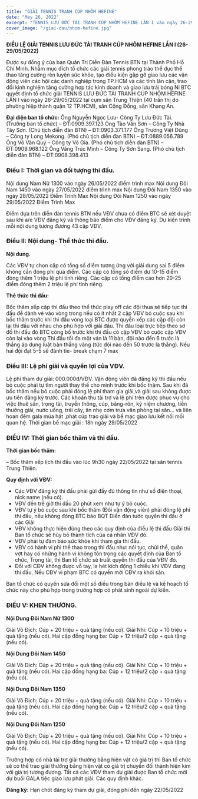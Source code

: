 ```yaml
---
title: "GIẢI TENNIS TRANH CÚP NHÔM HEFINE"
date: "May 26, 2022"
excerpt: "TENNIS LƯU ĐỨC TÀI TRANH CÚP NHÔM HEFINE LẦN I vào ngày 26-29/05/2022 tại cụm sân Trung Thiện (40 trần thị do phường hiệp thành quận 12 TP.HCM), sân Cộng Đồng, sân Khang An"
cover_image: "/giai-dau/nhom-hefine.jpg"
---
```


**ĐIỀU LỆ GIẢI TENNIS LƯU ĐỨC TÀI TRANH CÚP NHÔM HEFINE LẦN I (26-29/05/2022)**

Được sự đồng ý của ban Quản Trị Diễn Đàn Tennis BTN tại Thành Phố Hồ Chí Minh. Nhằm mục đích tổ chức các giải tennis phong trào thể dục thể thao tăng cường rèn luyện sức khỏe, tạo điều kiện gặp gỡ giao lưu các vận động viên các hội các danh nghiệp trong TP.HCM và các tỉnh lân cận, trao đổi kinh nghiệm tăng cường hợp tác kinh doanh và giao lưu trái bóng Nỉ BTC quyết định tổ chức giải TENNIS LƯU ĐỨC TÀI TRANH CÚP NHÔM HEFINE LẦN I vào ngày 26-29/05/2022 tại cụm sân Trung Thiện (40 trần thị do phường hiệp thành quận 12 TP.HCM), sân Cộng Đồng, sân Khang An.

**Đại diện ban tổ chức:**
Ông Nguyễn Ngọc Lưu- Công Ty Lưu Đức Tài. (Trưởng ban tổ chức) – ĐT:0909.397.123
Ông Tào Văn Sơn – Công Ty Nhà Tây Sơn. (Chủ tịch diễn đàn BTN) – ĐT:0903.371.177
Ông Trương Việt Dũng – Công ty Long Mekong. (Phó chủ tịch diễn đàn BTN) – ĐT:0889.056.789
Ông Võ Văn Quý – Công ty Võ Gia. (Phó chủ tịch diễn đàn BTN) – ĐT:0909.968.122
Ông Văng Trúc Minh – Công Ty Sơn Sang. (Phó chủ tịch diễn đàn BTN) – ĐT:0908.398.413

### Điều I: Thời gian và đối tượng thi đấu.

Nội dung Nam Nữ 1300 vào ngày 26/05/2022 điểm trình max
Nội dung Đôi Nam 1450 vào ngày 27/05/2022 điểm trình max
Nội dung Đôi Nam 1350 vào ngày 28/05/2022 Điểm Trình Max
Nội dung Đôi Nam 1250 vào ngày 29/05/2022 Điểm Trình Max

Điểm dựa trên diễn đàn tennis BTN nếu VĐV chưa có điểm BTC sẽ xét duyệt sau khi a/e VĐV đăng ký và thông báo điểm cho VĐV đăng ký.
Dự kiến trình mỗi nội dung tương đương 43 cặp VĐV.

### Điều II: Nội dung- Thể thức thi đấu.

**Nội dung.**

Các VĐV tự chọn cặp có tổng số điểm tương ứng với giải dung sai 5 điểm không cần đóng phí quá điểm. Các cặp có tổng số điểm dư 10-15 điểm đóng thêm 1 triệu lệ phí tính riêng. Các cặp có tổng điểm cao hơn 20-25 điểm đóng thêm 2 triệu lệ phí tính riêng.

**Thể thức thi đấu:**

Bốc thăm xếp cặp thì đấu theo thể thức play off các đội thua sẽ tiếp tục thi đấu để dành vé vào vòng trong nếu có ít nhất 2 cặp VĐV bỏ cuộc sau khi bốc thăm trước khi thi đấu vòng loại BTC được quyền xếp các cặp đội còn lại thì đấu với nhau cho phù hợp với giải đấu.
Thi đấu loại trực tiếp theo sơ đồ thi đấu đó BTC công bố trước khi thi đấu có cặp VĐV bỏ cuộc cặp VĐV còn lại vào vòng
Thi đấu tối đa một ván là 11 bàn, đội nào đến 6 trước là thắng áp dụng luật bàn thắng vàng (tức đội nào đến 50 trước là thắng). Nếu hai đội đạt 5-5 sẽ đánh tie- break chạm 7 max

### Điều III: Lệ phí giải và quyền lợi của VĐV.

Lệ phí tham dự giải: 000.000đ/VĐV.
Vận động viên đả đăng ký thi đấu nếu bỏ cuộc phải tự tìm người thay thế cho mình trước khi bốc thăm.
Sau khi đả bốc thăm nếu bỏ cuộc phải đóng lệ phí tham gia giải,và giải sau không được ưu tiên đăng ký trước.
Các khoản thu tài trợ và lệ phí trên được phục vụ cho việc thuê sân, trọng tài, truyền thông, cúp, băng-rôn, kỷ niệm chương, tiền thưởng giải, nước uống, trái cây, ăn nhẹ cơm trưa văn phòng tại sân… và liên hoan đêm gala múa hát ,phát cúp trao giải và bế mạc giao lưu kết nối mối quan hệ.
Thời gian bế mạc giải : 18h ngày 29/05/2022

### ĐIỂU IV: Thời gian bốc thăm và thi đấu.

**Thời gian bốc thăm:**

– Bốc thăm xếp lịch thi đấu vào lúc 9h30 ngày 22/05/2022 tại sân tennis Trung Thiện.

**Quy định với VĐV:**

- Các VĐV đăng ký thi đấu phải gửi đầy đủ thông tin như số điện thoại, nick name (nếu có).
- VĐV đến trễ giờ thi đấu 20 phút xem như tự ý bỏ cuộc.
- VĐV tự ý bỏ cuộc sau khi bốc thăm (Đôi vận động viên) phải đóng lệ phí thi đấu, nếu không đóng BTC báo BQT Diển đàn tước quyền thi đấu ở các Giải
- VĐV không thực hiện đúng theo các quy định của điều lệ thi đấu Giải thì Ban tổ chức sẽ hủy bỏ thành tích của cá nhân VĐV đó.
- VĐV phải tự đảm bảo sức khỏe khi tham gia thi đấu.
- VĐV có hành vi phi thể thao trong thi đấu như: nói tục, chửi thề, quăn vợt hay có những hành vi không tôn trọng các quyết định của Ban tổ chức, Trọng tài, thì Ban tổ chức sẽ truất quyền thi đấu của VĐV đó.
- Đối với CĐV không được vỗ tay, la hét kích động 1 chiều khi VĐV đang thi đấu. Nếu CĐV vi phạm BTC có quyền mời CĐV ra khỏi sân.

Ban tổ chức có quyền sửa đổi một số điều trong bản điều lệ và kế hoạch tổ chức này cho phù hợp trong trường hợp có phát sinh ngoài dự kiến.

### ĐIỀU V: KHEN THƯỞNG.

**Nội Dung Đôi Nam Nữ 1300**

Giải Vô Địch: Cúp + 20 triệu + quà tặng (nếu có).
Giải Nhì: Cúp + 10 triệu + quà tặng (nếu có).
Hai cặp đồng hạng ba: Cúp + 12 triệu/2 cặp + quà tặng (nếu có).

**Nội Dung Đôi Nam 1450**

Giải Vô Địch: Cúp + 20 triệu + quà tặng (nếu có).
Giải Nhì: Cúp + 10 triệu + quà tặng (nếu có).
Hai cặp đồng hạng ba: Cúp + 12 triệu/2 cặp + quà tặng (nếu có).

**Nội Dung Đôi Nam 1350**

Giải Vô Địch: Cúp + 20 triệu + quà tặng (nếu có).
Giải Nhì: Cúp + 10 triệu + quà tặng (nếu có).
Hai cặp đồng hạng ba: Cúp + 12 triệu/2 cặp + quà tặng (nếu có).

**Nội Dung Đôi Nam 1250**

Giải Vô Địch: Cúp + 20 triệu + quà tặng (nếu có).
Giải Nhì: Cúp + 10 triệu + quà tặng (nếu có).
Hai cặp đồng hạng ba: Cúp + 12 triệu/2 cặp + quà tặng (nếu có).

Trường hợp có nhà tài trợ giải thưởng bằng hiện vật có giá trị thì Ban tổ chức sẽ có thể trao giải thưởng bằng hiện vật có giá trị chuyển đổi thành hiện kim với giá trị tương đương.
Tất cả các VĐV tham dự giải được Ban tổ chức mời dự buổi GALA tiệc giao lưu phát giải.
Các quy định khác.

**Đăng ký:**
Hạn chót đăng ký tham dự giải, đóng phí đến ngày 22/05/2022
